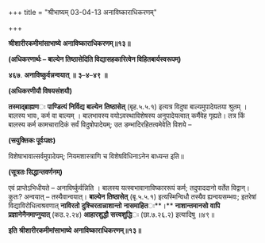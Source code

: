 +++
title = "श्रीभाष्यम् 03-04-13 अनाविष्काराधिकरणम्"

+++
<div claऽऽ="elementor-widget-container">

**श्रीशारीरकमीमांसाभाष्ये** **अनाविष्काराधिकरणम्॥१३॥**

**(अधिकरणार्थः – बाल्येन तिष्ठासेदिति विद्यासहकारित्वेन विहितबार्यस्वरूपम्)**

**४६७**. **अनाविष्कुर्वन्नन्वयात्** **॥** **३**–**४**–**४९** **॥**

**(अधिकरणीयौ विषयसंशयौ)**

**तस्माद्ब्राह्मण**ः **पाण्डित्यं** **निर्विद्य** **बाल्येन** **तिष्ठासेत्** (बृह.५.५.१) इत्यत्र विदुषा बाल्यमुपादेयतया श्रुतम् । बालस्य भावः, कर्म वा बाल्यम् । बालभावस्य वयोऽवस्थाविशेषस्य अनुपादेयत्वात् कर्मैवेह गृह्यते। तत्र किं बालस्य कर्म कामचारादिकं सर्वं विदुषोपादेयम्; उत डम्भादिरहितत्वमेवेति विशये –

**(सयुक्तिकः पूर्वःपक्षः)**

विशेषाभावात्सर्वमुपादेयम्; नियमशास्त्राणि च विशेषविधिनाऽनेन बाध्यन्त इति॥

**(सूत्रतः सिद्धान्तवर्णनम्)**

एवं प्राप्तेऽभिधीयते – अनाविर्ष्कुर्वन्निति । बालस्य यत्स्वभावानाविष्काररूपं कर्म; तदुपाददानो वर्तेत विद्वान्। कुतः? अन्वयात् – तस्यैवान्वयात्। **बाल्येन** **तिष्ठासेत्** (बृ.५.५.१) इत्यस्मिन्विधौ तस्यैव ह्यन्वयसम्भवः; इतरेषां विद्याविरोधित्वश्रवणात् **नाविरतो** **दुश्चिरतान्नाशान्तो** **नासमाहित**ः**।** **नाशान्तमानसो** **वापि** **प्रज्ञानेनैनमाप्नुयात्** (कठ.२.२४) **आहारशुद्धौ** **सत्त्वशुद्धि**ः (छा.७.२६.२) इत्यादिषु ॥४९॥

**इति** **श्रीशारीरकमीमांसाभाष्ये** **अनाविष्काराधिकरणम्॥१३॥**

</div>
